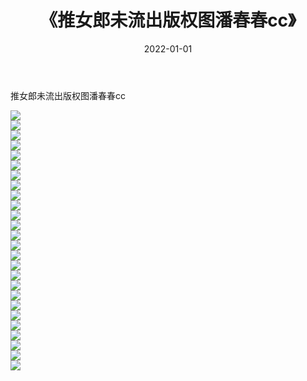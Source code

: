 ﻿---
layout: post
title:  《推女郎未流出版权图潘春春cc》
date:   2022-01-01
img: http://img.660000.xyz/Sharelink/性感/2022/推女郎未流出版权图潘春春cc/000.jpg
categories: [美女, 清纯, 唯美]
---

推女郎未流出版权图潘春春cc

  ![](http://img.660000.xyz/Sharelink/性感/2022/推女郎未流出版权图潘春春cc/001.jpg) <br> ![](http://img.660000.xyz/Sharelink/性感/2022/推女郎未流出版权图潘春春cc/002.jpg) <br> ![](http://img.660000.xyz/Sharelink/性感/2022/推女郎未流出版权图潘春春cc/003.jpg) <br> ![](http://img.660000.xyz/Sharelink/性感/2022/推女郎未流出版权图潘春春cc/004.jpg) <br> ![](http://img.660000.xyz/Sharelink/性感/2022/推女郎未流出版权图潘春春cc/005.jpg) <br> ![](http://img.660000.xyz/Sharelink/性感/2022/推女郎未流出版权图潘春春cc/006.jpg) <br> ![](http://img.660000.xyz/Sharelink/性感/2022/推女郎未流出版权图潘春春cc/007.jpg) <br> ![](http://img.660000.xyz/Sharelink/性感/2022/推女郎未流出版权图潘春春cc/008.jpg) <br> ![](http://img.660000.xyz/Sharelink/性感/2022/推女郎未流出版权图潘春春cc/009.jpg) <br> ![](http://img.660000.xyz/Sharelink/性感/2022/推女郎未流出版权图潘春春cc/010.jpg) <br> ![](http://img.660000.xyz/Sharelink/性感/2022/推女郎未流出版权图潘春春cc/011.jpg) <br> ![](http://img.660000.xyz/Sharelink/性感/2022/推女郎未流出版权图潘春春cc/012.jpg) <br> ![](http://img.660000.xyz/Sharelink/性感/2022/推女郎未流出版权图潘春春cc/013.jpg) <br> ![](http://img.660000.xyz/Sharelink/性感/2022/推女郎未流出版权图潘春春cc/014.jpg) <br> ![](http://img.660000.xyz/Sharelink/性感/2022/推女郎未流出版权图潘春春cc/015.jpg) <br> ![](http://img.660000.xyz/Sharelink/性感/2022/推女郎未流出版权图潘春春cc/016.jpg) <br> ![](http://img.660000.xyz/Sharelink/性感/2022/推女郎未流出版权图潘春春cc/017.jpg) <br> ![](http://img.660000.xyz/Sharelink/性感/2022/推女郎未流出版权图潘春春cc/018.jpg) <br> ![](http://img.660000.xyz/Sharelink/性感/2022/推女郎未流出版权图潘春春cc/019.jpg) <br> ![](http://img.660000.xyz/Sharelink/性感/2022/推女郎未流出版权图潘春春cc/020.jpg) <br> ![](http://img.660000.xyz/Sharelink/性感/2022/推女郎未流出版权图潘春春cc/021.jpg) <br> ![](http://img.660000.xyz/Sharelink/性感/2022/推女郎未流出版权图潘春春cc/022.jpg) <br> ![](http://img.660000.xyz/Sharelink/性感/2022/推女郎未流出版权图潘春春cc/023.jpg) <br> ![](http://img.660000.xyz/Sharelink/性感/2022/推女郎未流出版权图潘春春cc/024.jpg) <br> ![](http://img.660000.xyz/Sharelink/性感/2022/推女郎未流出版权图潘春春cc/025.jpg) <br> ![](http://img.660000.xyz/Sharelink/性感/2022/推女郎未流出版权图潘春春cc/026.jpg) <br>